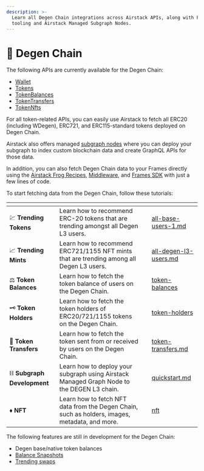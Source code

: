 ```yaml
---
description: >-
  Learn all Degen Chain integrations across Airstack APIs, along with Frames
  tooling and Airstack Managed Subgraph Nodes.
---
```


# 🎩 Degen Chain

The following APIs are currently available for the Degen Chain:

* [Wallet](../api-references/api-reference/wallet-api.md)
* [Tokens](../api-references/api-reference/tokens-api.md)
* [TokenBalances](../farcaster/farcaster-frames/no-code-frames/token-balances.md)
* [TokenTransfers](../api-references/api-reference/tokentransfers-api.md)
* [TokenNfts](../api-references/api-reference/tokennfts-api.md)

For all token-related APIs, you can easily use Airstack to fetch all ERC20 (including WDegen), ERC721, and ERC115-standard tokens deployed on Degen Chain.

Airstack also offers managed [subgraph nodes](broken-reference) where you can deploy your subgraph to index custom blockchain data and create GraphQL APIs for those data.

In addition, you can also fetch Degen Chain data to your Frames directly using the [Airstack Frog Recipes](../farcaster/farcaster-frames/airstack-frog-recipes-and-middleware/), [Middleware](../farcaster/farcaster-frames/airstack-frog-recipes-and-middleware/airstack-frog-middleware.md), and [Frames SDK](../farcaster/farcaster-frames/airstack-frames-sdk/) with just a few lines of code.

To start fetching data from the Degen Chain, follow these tutorials:

<table data-view="cards"><thead><tr><th></th><th></th><th></th><th data-hidden data-card-target data-type="content-ref"></th></tr></thead><tbody><tr><td><span data-gb-custom-inline data-tag="emoji" data-code="1f4b9">💹</span> <strong>Trending Tokens</strong></td><td>Learn how to recommend ERC-20 tokens that are trending amongst all Degen L3 users.</td><td></td><td><a href="../abstractions/trending-tokens/all-base-users-1.md">all-base-users-1.md</a></td></tr><tr><td><span data-gb-custom-inline data-tag="emoji" data-code="1f4c8">📈</span> <strong>Trending Mints</strong></td><td>Learn how to recommend ERC721/1155 NFT mints that are trending among all Degen L3 users.</td><td></td><td><a href="../abstractions/trending-mints/all-degen-l3-users.md">all-degen-l3-users.md</a></td></tr><tr><td><span data-gb-custom-inline data-tag="emoji" data-code="2696">⚖️</span> <strong>Token Balances</strong></td><td>Learn how to fetch the token balance of users on the Degen Chain.</td><td></td><td><a href="token-balances/">token-balances</a></td></tr><tr><td><span data-gb-custom-inline data-tag="emoji" data-code="1f5dd">🗝️</span> <strong>Token Holders</strong></td><td>Learn how to fetch the token holders of ERC20/721/1155 tokens on the Degen Chain.</td><td></td><td><a href="token-holders/">token-holders</a></td></tr><tr><td><span data-gb-custom-inline data-tag="emoji" data-code="1f4b8">💸</span> <strong>Token Transfers</strong></td><td>Learn how to fetch the token sent from or received by users on the Degen Chain.</td><td></td><td><a href="token-transfers.md">token-transfers.md</a></td></tr><tr><td><span data-gb-custom-inline data-tag="emoji" data-code="26d3">⛓️</span> <strong>Subgraph Development</strong></td><td>Learn how to deploy your subgraph using Airstack Managed Graph Node to the DEGEN L3 chain.</td><td></td><td><a href="../degen-chain-subgraphs/quickstart.md">quickstart.md</a></td></tr><tr><td><span data-gb-custom-inline data-tag="emoji" data-code="2666">♦️</span> <strong>NFT</strong></td><td>Learn how to fetch NFT data from the Degen Chain, such as holders, images, metadata, and more.</td><td></td><td><a href="nft/">nft</a></td></tr></tbody></table>

The following features are still in development for the Degen Chain:

* Degen base/native token balances
* [Balance Snapshots](broken-reference)
* [Trending swaps](../api-references/api-reference/trendingtokens-api.md)
